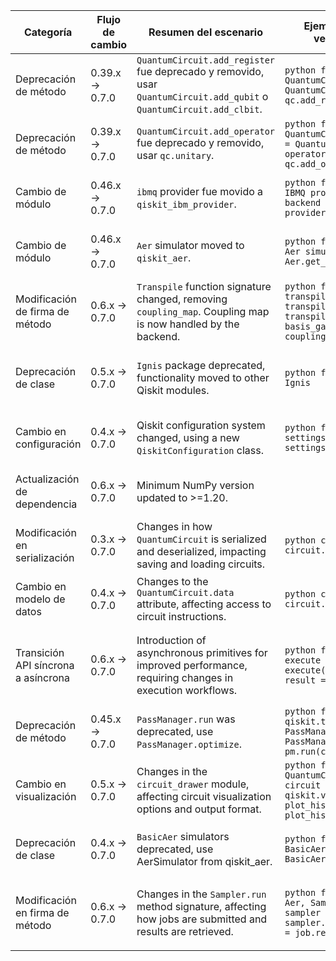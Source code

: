 | Categoría | Flujo de cambio | Resumen del escenario | Ejemplo de código en versión de origen | Ejemplo de código en versión de destino | Grado de dificultad | Grado de afectación SE/QSE | Referencia |
|---|---|---|---|---|---|---|---|
| Deprecación de método | 0.39.x → 0.7.0 | `QuantumCircuit.add_register` fue deprecado y removido, usar `QuantumCircuit.add_qubit` o `QuantumCircuit.add_clbit`. | ```python from qiskit import QuantumCircuit qc = QuantumCircuit() qc.add_register(2) ``` | ```python from qiskit import QuantumCircuit qc = QuantumCircuit() qc.add_qubit(2) ``` | Baja | QSE (Impacta la construcción de circuitos cuánticos) | [https://docs.quantum.ibm.com/api/qiskit/release-notes/0.7](https://docs.quantum.ibm.com/api/qiskit/release-notes/0.7) |
| Deprecación de método | 0.39.x → 0.7.0 | `QuantumCircuit.add_operator` fue deprecado y removido, usar `qc.unitary`. | ```python from qiskit import QuantumCircuit, operators qc = QuantumCircuit() op = operators.X  qc.add_operator(op, [0]) ``` | ```python from qiskit import QuantumCircuit, operators qc = QuantumCircuit() op = operators.X  qc.unitary(op, [0]) ``` | Baja | QSE (Impacta la aplicación de operadores a circuitos) | [https://docs.quantum.ibm.com/api/qiskit/release-notes/0.7](https://docs.quantum.ibm.com/api/qiskit/release-notes/0.7) |
| Cambio de módulo | 0.46.x → 0.7.0 |  `ibmq` provider fue movido a `qiskit_ibm_provider`. | ```python from qiskit import IBMQ provider = IBMQ() backend = provider.get_backend('...')``` | ```python from qiskit_ibm_provider import IBMProvider provider = IBMProvider() backend = provider.get_backend('...')``` | Moderada | SE (Cambio en la estructura de paquetes y dependencias) | [https://docs.quantum.ibm.com/api/qiskit/release-notes/0.7](https://docs.quantum.ibm.com/api/qiskit/release-notes/0.7) |
| Cambio de módulo | 0.46.x → 0.7.0 | `Aer` simulator moved to `qiskit_aer`. | ```python from qiskit import Aer simulator = Aer.get_backend('...')``` | ```python from qiskit_aer import AerSimulator simulator = AerSimulator()``` | Moderada | SE (Cambio en la estructura de paquetes y dependencias) | [https://docs.quantum.ibm.com/api/qiskit/release-notes/0.7](https://docs.quantum.ibm.com/api/qiskit/release-notes/0.7) |
| Modificación de firma de método | 0.6.x → 0.7.0 | `Transpile` function signature changed, removing `coupling_map`.  Coupling map is now handled by the backend. | ```python from qiskit import transpile circuit = ... transpiled_circuit = transpile(circuit, basis_gates=['cx', 'u'], coupling_map=...)``` | ```python from qiskit import transpile circuit = ... transpiled_circuit = transpile(circuit, basis_gates=['cx', 'u'])``` | Baja | QSE (Impacta el proceso de optimización y mapeo a hardware) | [https://docs.quantum.ibm.com/api/qiskit/release-notes/0.7](https://docs.quantum.ibm.com/api/qiskit/release-notes/0.7) |
| Deprecación de clase | 0.5.x → 0.7.0 | `Ignis` package deprecated, functionality moved to other Qiskit modules. | ```python from qiskis import Ignis``` |  | Alta | SE (Requiere reestructuración del código que dependía de Ignis) | [https://docs.quantum.ibm.com/api/qiskit/release-notes/0.7](https://docs.quantum.ibm.com/api/qiskit/release-notes/0.7) |
| Cambio en configuración | 0.4.x → 0.7.0 |  Qiskit configuration system changed, using a new `QiskitConfiguration` class. | ```python from qiskit import settings settings.configure(...)``` | ```python from qiskit import QiskitConfiguration config = QiskitConfiguration() config.set(...)``` | Moderada | SE (Impacta la gestión de configuraciones y opciones) | [https://docs.quantum.ibm.com/api/qiskit/release-notes/0.7](https://docs.quantum.ibm.com/api/qiskit/release-notes/0.7) |
| Actualización de dependencia | 0.6.x → 0.7.0 |  Minimum NumPy version updated to >=1.20. |  |  | Baja | SE (Requiere actualización de la librería NumPy) | [https://github.com/qiskit/qiskit/releases/tag/0.7.0](https://github.com/qiskit/qiskit/releases/tag/0.7.0) |
| Modificación en serialización | 0.3.x → 0.7.0 | Changes in how `QuantumCircuit` is serialized and deserialized, impacting saving and loading circuits. | ```python circuit = ... circuit.save('circuit.qasm')``` | ```python circuit = ... circuit.save('circuit.qasm', transpiled=False)``` | Moderada | SE (Impacta la persistencia y el intercambio de circuitos) | [https://docs.quantum.ibm.com/migration-guides](https://docs.quantum.ibm.com/migration-guides) |
| Cambio en modelo de datos | 0.4.x → 0.7.0 | Changes to the `QuantumCircuit.data` attribute, affecting access to circuit instructions. | ```python circuit = ... data = circuit.data``` | ```python circuit = ... data = circuit.instructions``` | Moderada | QSE (Impacta la manipulación interna de circuitos) |  |
| Transición API síncrona a asíncrona | 0.6.x → 0.7.0 | Introduction of asynchronous primitives for improved performance, requiring changes in execution workflows. | ```python from qiskit import execute job = execute(circuit, backend) result = job.result()``` | ```python from qiskit import execute_async job = execute_async(circuit, backend) result = await job.result()``` | Alta | QSE (Requiere adaptación del código para manejar operaciones asíncronas) | [https://docs.quantum.ibm.com/api/qiskit/release-notes/0.7](https://docs.quantum.ibm.com/api/qiskit/release-notes/0.7) |
| Deprecación de método | 0.45.x → 0.7.0 | `PassManager.run` was deprecated, use `PassManager.optimize`. | ```python from qiskit.transpiler import PassManager pm = PassManager() pm.run(circuit)``` | ```python from qiskit.transpiler import PassManager pm = PassManager() pm.optimize(circuit)``` | Baja | QSE (Impacta la optimización de circuitos) | [https://docs.quantum.ibm.com/api/qiskit/release-notes/0.7](https://docs.quantum.ibm.com/api/qiskit/release-notes/0.7) |
| Cambio en visualización | 0.5.x → 0.7.0 | Changes in the `circuit_drawer` module, affecting circuit visualization options and output format. | ```python from qiskit import QuantumCircuit, Aer, execute circuit = ...  from qiskit.visualization import plot_histogram plot_histogram(results)``` | ```python from qiskit import QuantumCircuit, Aer, execute circuit = ...  from qiskit.visualization import visualization_tools as vis vis.plot_histogram(results)``` | Baja | SE (Impacta la visualización de resultados y circuitos) | [https://docs.quantum.ibm.com/api/qiskit/release-notes/0.7](https://docs.quantum.ibm.com/api/qiskit/release-notes/0.7) |
| Deprecación de clase | 0.4.x → 0.7.0 | `BasicAer` simulators deprecated, use AerSimulator from qiskit_aer. | ```python from qiskit import BasicAer simulator = BasicAer.qasm_simulator()``` | ```python from qiskit_aer import AerSimulator simulator = AerSimulator()``` | Moderada | SE (Requiere migración a la nueva API de simulación) | [https://docs.quantum.ibm.com/api/qiskit/release-notes/0.7](https://docs.quantum.ibm.com/api/qiskit/release-notes/0.7) |
| Modificación en firma de método | 0.6.x → 0.7.0 | Changes in the `Sampler.run` method signature, affecting how jobs are submitted and results are retrieved. | ```python from qiskit import Aer, Sampler circuit = ... sampler = Sampler() job = sampler.run(circuit) result = job.result()``` | ```python from qiskit_aer import AerSimulator simulator = AerSimulator()  from qiskit import execute job = execute(circuit, simulator, shots=1024) result = job.result()``` | Moderada | QSE (Impacta la ejecución de experimentos y la obtención de resultados) | [https://docs.quantum.ibm.com/api/qiskit/release-notes/0.7](https://docs.quantum.ibm.com/api/qiskit/release-notes/0.7) |
